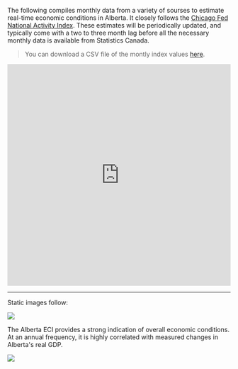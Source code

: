 The following compiles monthly data from a variety of sourses to estimate real-time economic conditions in Alberta. It closely follows the [Chicago Fed National Activity Index](https://www.chicagofed.org/publications/cfnai/index). These estimates will be periodically updated, and typically come with a two to three month lag before all the necessary monthly data is available from Statistics Canada. 

> You can download a CSV file of the montly index values [here](https://github.com/trevortombe/alberta_eci/raw/master/ECI_Index_Data.csv). 

<iframe title="Alberta Economic Conditions Index to Feb 2021" aria-label="Interactive area chart" id="datawrapper-chart-fIIKi" src="https://datawrapper.dwcdn.net/fIIKi/5/" scrolling="no" frameborder="0" style="width: 0; min-width: 100% !important; border: none;" height="500"></iframe><script type="text/javascript">!function(){"use strict";window.addEventListener("message",(function(a){if(void 0!==a.data["datawrapper-height"])for(var e in a.data["datawrapper-height"]){var t=document.getElementById("datawrapper-chart-"+e)||document.querySelector("iframe[src*='"+e+"']");t&&(t.style.height=a.data["datawrapper-height"][e]+"px")}}))}();
</script>

---

Static images follow:

![](https://raw.githubusercontent.com/trevortombe/alberta_eci/master/plot.png)

The Alberta ECI provides a strong indication of overall economic conditions. At an annual frequency, it is highly correlated with measured changes in Alberta's real GDP.

![](https://raw.githubusercontent.com/trevortombe/alberta_eci/master/GDPplot.png)
